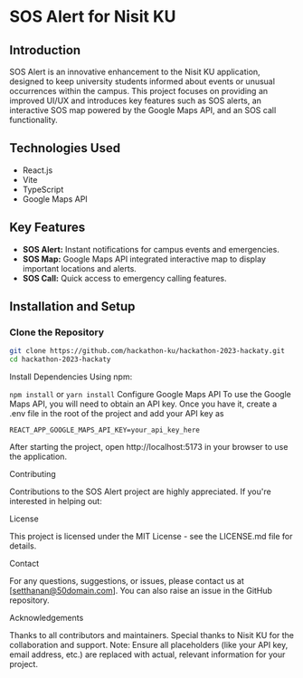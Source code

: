 # SOS Alert for Nisit KU

## Introduction
SOS Alert is an innovative enhancement to the Nisit KU application, designed to keep university students informed about events or unusual occurrences within the campus. This project focuses on providing an improved UI/UX and introduces key features such as SOS alerts, an interactive SOS map powered by the Google Maps API, and an SOS call functionality.

## Technologies Used
- React.js
- Vite
- TypeScript
- Google Maps API

## Key Features
- **SOS Alert:** Instant notifications for campus events and emergencies.
- **SOS Map:** Google Maps API integrated interactive map to display important locations and alerts.
- **SOS Call:** Quick access to emergency calling features.

## Installation and Setup

### Clone the Repository
```bash
git clone https://github.com/hackathon-ku/hackathon-2023-hackaty.git
cd hackathon-2023-hackaty
```
Install Dependencies
Using npm:

```npm install```
or
```yarn install```
Configure Google Maps API
To use the Google Maps API, you will need to obtain an API key. Once you have it, create a .env file in the root of the project and add your API key as 


```
REACT_APP_GOOGLE_MAPS_API_KEY=your_api_key_here
```




After starting the project, open http://localhost:5173 in your browser to use the application.

Contributing

Contributions to the SOS Alert project are highly appreciated. If you're interested in helping out:

License

This project is licensed under the MIT License - see the LICENSE.md file for details.

Contact

For any questions, suggestions, or issues, please contact us at [setthanan@50domain.com]. You can also raise an issue in the GitHub repository.

Acknowledgements

Thanks to all contributors and maintainers.
Special thanks to Nisit KU for the collaboration and support.
Note: Ensure all placeholders (like your API key, email address, etc.) are replaced with actual, relevant information for your project.
